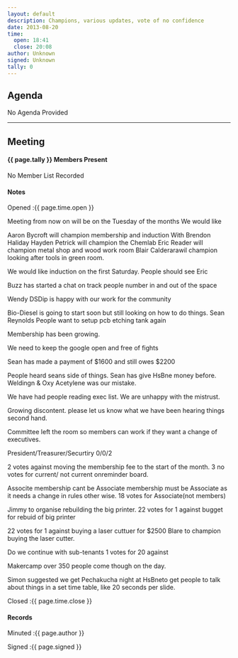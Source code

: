 ```yaml
---
layout: default
description: Champions, various updates, vote of no confidence
date: 2013-08-20
time:
  open: 18:41
  close: 20:08
author: Unknown
signed: Unknown
tally: 0
---
```


## Agenda

No Agenda Provided

---

## Meeting

#### {{ page.tally }} Members Present

No Member List Recorded

#### Notes

Opened
:{{ page.time.open }}

Meeting from now on will be on the Tuesday of the months
We would like

Aaron Bycroft will champion membership and induction With Brendon Haliday
Hayden Petrick will champion the Chemlab
Eric Reader will champion metal shop and wood work room
Blair Calderarawil champion looking after tools in green room.

We would like induction on the first Saturday. People should see Eric

Buzz has started a chat on track people number in and out of the space

Wendy DSDip is happy with our work for the community

Bio-Diesel is going to start soon but still looking on how to do things.
Sean Reynolds
People want to setup pcb etching tank again

Membership has been growing.

We need to keep the google open and free of fights

Sean has made a payment of $1600 and still owes $2200

People heard seans side of things. Sean has give HsBne money before.
Weldingn & Oxy Acetylene was our mistake.

We have had people reading exec list. We are unhappy with the mistrust.

Growing discontent. please let us know what we have been hearing things second hand.

Committee left the room so members can work if they want a change of executives.

President/Treasurer/Securtiry
0/0/2

2 votes against moving the membership fee to the start of the month.
3 no votes for current/ not current onreminder board.

Associte membership cant be Associate membership must be Associate as it needs a change in rules other wise.
18 votes for Associate(not members)

Jimmy to organise rebuilding the big printer.
22 votes for 1 against bugget for rebuid of big printer

22 votes for 1 against buying a laser cuttuer for $2500
Blare to champion buying the laser cutter.

Do we continue with sub-tenants
1 votes for 20 against

Makercamp over 350 people come though on the day.

Simon suggested we get Pechakucha night at HsBneto get people to talk about things in a set time table, like 20 seconds per slide.

Closed
:{{ page.time.close }}

#### Records

Minuted
:{{ page.author }}

Signed
:{{ page.signed }}
